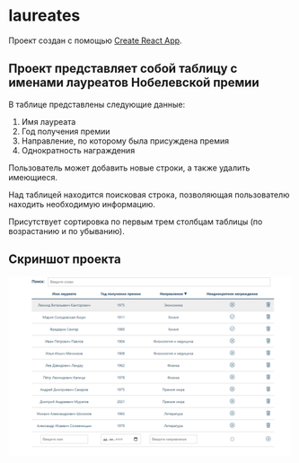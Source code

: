 # laureates

Проект создан с помощью [Create React App](https://github.com/facebook/create-react-app).

## Проект представляет собой таблицу с именами лауреатов Нобелевской премии

В таблице представлены следующие данные:

1. Имя лауреата
2. Год получения премии
3. Направление, по которому была присуждена премия
4. Однократность награждения

Пользователь может добавить новые строки, а также удалить имеющиеся.

Над таблицей находится поисковая строка, позволяющая пользователю находить необходимую информацию.

Присутствует сортировка по первым трем столбцам таблицы (по возрастанию и по убыванию).

## Скриншот проекта

![screenshot](https://raw.githubusercontent.com/regikho/regikho.github.io/ad3ed813a44633b61a6fcf19d94203fe6027d440/laureates/laureates.PNG)